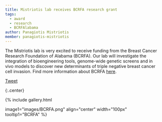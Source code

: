 ```yaml
---
title: Mistriotis lab receives BCRFA research grant
tags:
  - award
  - research
  - BCRFAlabama
author: Panagiotis Mistriotis
member: panagiotis-mistriotis
---
```


The Mistriotis lab is very excited to receive funding from the Breast Cancer Research Foundation of Alabama (BCRFA). 
Our lab will investigate the integration of bioengineering tools, genome-wide genetic screens and in vivo models to discover new determinants of triple negative breast cancer cell invasion.
Find more information about BCRFA [here](https://www.bcrfa.org/).

<a href="https://twitter.com/share?ref_src=twsrc%5Etfw" class="twitter-share-button" meta name="twitter:image" content="https://github.com/mistriotis-lab.github.io/images/BCRFA.png" data-show-count="false">Tweet</a><script async src="https://platform.twitter.com/widgets.js" charset="utf-8"></script>

{:.center}


{%
  include gallery.html

  image1="images/BCRFA.png"
  align="center"
  width="100px"
  tooltip1="BCRFA"
%}

